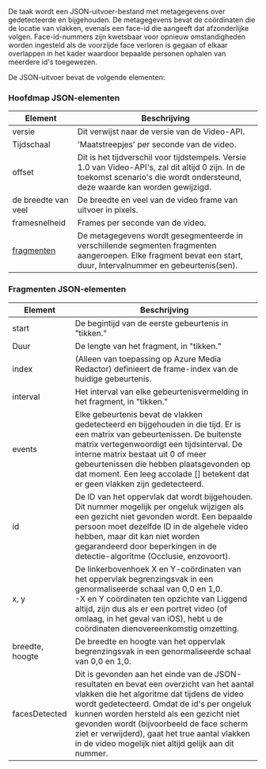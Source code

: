 De taak wordt een JSON-uitvoer-bestand met metagegevens over gedetecteerde en bijgehouden. De metagegevens bevat de coördinaten die de locatie van vlakken, evenals een face-id die aangeeft dat afzonderlijke volgen. Face-id-nummers zijn kwetsbaar voor opnieuw omstandigheden worden ingesteld als de voorzijde face verloren is gegaan of elkaar overlappen in het kader waardoor bepaalde personen ophalen van meerdere id's toegewezen.

De JSON-uitvoer bevat de volgende elementen:

### <a name="root-json-elements"></a>Hoofdmap JSON-elementen

| Element | Beschrijving |
| --- | --- |
| versie |Dit verwijst naar de versie van de Video-API. |
| Tijdschaal |'Maatstreepjes' per seconde van de video. |
| offset |Dit is het tijdverschil voor tijdstempels. Versie 1.0 van Video-API's, zal dit altijd 0 zijn. In de toekomst scenario's die wordt ondersteund, deze waarde kan worden gewijzigd. |
| de breedte van veel |De breedte en veel van de video frame van uitvoer in pixels.|
| framesnelheid |Frames per seconde van de video. |
| [fragmenten](#fragments-json-elements) |De metagegevens wordt gesegmenteerde in verschillende segmenten fragmenten aangeroepen. Elke fragment bevat een start, duur, Intervalnummer en gebeurtenis(sen). |

### <a name="fragments-json-elements"></a>Fragmenten JSON-elementen

|Element|Beschrijving|
|---|---|
| start |De begintijd van de eerste gebeurtenis in "tikken." |
| Duur |De lengte van het fragment, in "tikken." |
| index | (Alleen van toepassing op Azure Media Redactor) definieert de frame-index van de huidige gebeurtenis. |
| interval |Het interval van elke gebeurtenisvermelding in het fragment, in "tikken." |
| events |Elke gebeurtenis bevat de vlakken gedetecteerd en bijgehouden in die tijd. Er is een matrix van gebeurtenissen. De buitenste matrix vertegenwoordigt een tijdsinterval. De interne matrix bestaat uit 0 of meer gebeurtenissen die hebben plaatsgevonden op dat moment. Een leeg accolade [] betekent dat er geen vlakken zijn gedetecteerd. |
| id |De ID van het oppervlak dat wordt bijgehouden. Dit nummer mogelijk per ongeluk wijzigen als een gezicht niet gevonden wordt. Een bepaalde persoon moet dezelfde ID in de algehele video hebben, maar dit kan niet worden gegarandeerd door beperkingen in de detectie-algoritme (Occlusie, enzovoort). |
| x, y |De linkerbovenhoek X en Y-coördinaten van het oppervlak begrenzingsvak in een genormaliseerde schaal van 0,0 en 1,0. <br/>-X en Y coördinaten ten opzichte van Liggend altijd, zijn dus als er een portret video (of omlaag, in het geval van iOS), hebt u de coördinaten dienovereenkomstig omzetting. |
| breedte, hoogte |De breedte en hoogte van het oppervlak begrenzingsvak in een genormaliseerde schaal van 0,0 en 1,0. |
| facesDetected |Dit is gevonden aan het einde van de JSON-resultaten en bevat een overzicht van het aantal vlakken die het algoritme dat tijdens de video wordt gedetecteerd. Omdat de id's per ongeluk kunnen worden hersteld als een gezicht niet gevonden wordt (bijvoorbeeld de face scherm ziet er verwijderd), gaat het true aantal vlakken in de video mogelijk niet altijd gelijk aan dit nummer. |
